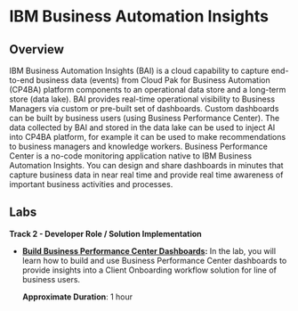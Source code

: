 # IBM Business Automation Insights
## Overview

IBM Business Automation Insights (BAI) is a cloud capability to capture end-to-end business data (events) from Cloud Pak for Business Automation (CP4BA) platform components to an operational data store and a long-term store (data lake). 
BAI provides real-time operational visibility to Business Managers via custom or pre-built set of dashboards. Custom dashboards can be built by business users (using Business Performance Center).
The data collected by BAI and stored in the data lake can be used to inject AI into CP4BA platform, for example it can be used to make recommendations to business managers and knowledge workers.
Business Performance Center is a no-code monitoring application native to IBM Business Automation Insights. You can design and share dashboards in minutes that capture business data in near real time and provide real time awareness of important business activities and processes.

## Labs

**Track 2 - Developer Role / Solution Implementation**

- **<a href="Lab%20Guide%20-%20Operational%20Intelligence%20-%20BAI%20-%20Build%20Business%20Performance%20Center%20Dashboard.pdf" target="_blank">Build Business Performance Center Dashboards</a>:** In the lab, you will learn how to build and use Business Performance Center dashboards to provide insights into a Client Onboarding workflow solution for line of business users.
  
    **Approximate Duration**: 1 hour
